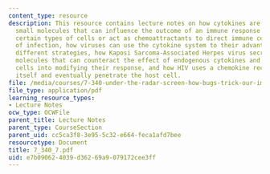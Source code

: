 ```yaml
---
content_type: resource
description: This resource contains lecture notes on how cytokines are short-lived
  small molecules that can influence the outcome of an immune response by activating
  certain types of cells or act as chemoattractants to direct immune cells to a site
  of infection, how viruses can use the cytokine system to their advantage with two
  different strategies, how Kaposi Sarcoma-Associated Herpes virus secrete chemokine-like
  molecules that can counteract the effect of endogenous cytokines and trick our immune
  cells into modifying their response, and how HIV uses a chemokine receptor to anchor
  itself and eventually penetrate the host cell.
file: /media/courses/7-340-under-the-radar-screen-how-bugs-trick-our-immune-defenses-spring-2007/e7b090624039d36269a9079172cee3ff_7_340_7.pdf
file_type: application/pdf
learning_resource_types:
- Lecture Notes
ocw_type: OCWFile
parent_title: Lecture Notes
parent_type: CourseSection
parent_uid: cc5ca3f8-3e95-5c32-e664-feca1afd7bee
resourcetype: Document
title: 7_340_7.pdf
uid: e7b09062-4039-d362-69a9-079172cee3ff
---
```

